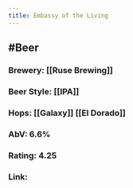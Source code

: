 ```yaml
---
title: Embassy of the Living
---
```


## #Beer
### Brewery: [[Ruse Brewing]]

### Beer Style: [[IPA]]

### Hops: [[Galaxy]] [[El Dorado]]

### AbV: 6.6%

### Rating: 4.25

### Link: 
